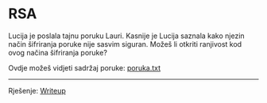 # RSA

Lucija je poslala tajnu poruku Lauri.
Kasnije je Lucija saznala kako njezin način šifriranja poruke nije sasvim siguran.
Možeš li otkriti ranjivost kod ovog načina šifriranja poruke?

Ovdje možeš vidjeti sadržaj poruke: [poruka.txt](https://github.com/fnovak22/ctf-zavrsni/raw/refs/heads/main/Zadaci/Kriptografija/RSA/Datoteke/poruka.txt)

---

Rješenje: [Writeup](https://github.com/fnovak22/ctf-zavrsni/tree/main/Zadaci/Kriptografija/RSA/Writeup)
